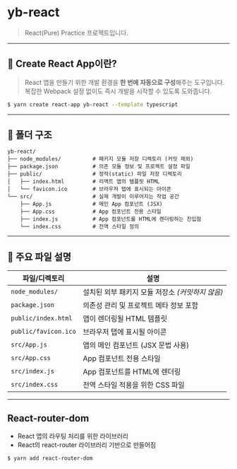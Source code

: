 # yb-react

> React(Pure) Practice 프로젝트입니다.

---

## 🚀 Create React App이란?

> React 앱을 만들기 위한 개발 환경을 **한 번에 자동으로 구성**해주는 도구입니다.  
> 복잡한 Webpack 설정 없이도 즉시 개발을 시작할 수 있도록 도와줍니다.

```sh
$ yarn create react-app yb-react --template typescript
```

---

## 📁 폴더 구조

```
yb-react/
├── node_modules/          # 패키지 모듈 저장 디렉토리 (커밋 제외)
├── package.json           # 의존 모듈 정보 및 프로젝트 설정 파일
├── public/                # 정적(static) 파일 저장 디렉토리
│   ├── index.html         # 리액트 앱의 템플릿 HTML
│   └── favicon.ico        # 브라우저 탭에 표시되는 아이콘
└── src/                   # 실제 개발이 이루어지는 작업 공간
    ├── App.js             # 메인 App 컴포넌트 (JSX)
    ├── App.css            # App 컴포넌트 전용 스타일
    ├── index.js           # App 컴포넌트를 HTML에 렌더링하는 진입점
    └── index.css          # 전역 스타일 정의
```

---

## 📝 주요 파일 설명

| 파일/디렉토리        | 설명                                             |
| -------------------- | ------------------------------------------------ |
| `node_modules/`      | 설치된 외부 패키지 모듈 저장소 _(커밋하지 않음)_ |
| `package.json`       | 의존성 관리 및 프로젝트 메타 정보 포함           |
| `public/index.html`  | 앱이 렌더링될 HTML 템플릿                        |
| `public/favicon.ico` | 브라우저 탭에 표시될 아이콘                      |
| `src/App.js`         | 앱의 메인 컴포넌트 (JSX 문법 사용)               |
| `src/App.css`        | App 컴포넌트 전용 스타일                         |
| `src/index.js`       | App 컴포넌트를 HTML에 렌더링                     |
| `src/index.css`      | 전역 스타일 적용을 위한 CSS 파일                 |

---

## React-router-dom

- React 앱의 라우팅 처리를 위한 라이브러리
- React의 react-router 라이브러리 기반으로 만들어짐

```sh
$ yarn add react-router-dom
```
